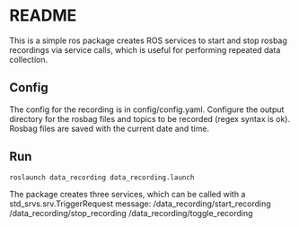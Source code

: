 # README
This is a simple ros package creates ROS services to start and stop rosbag recordings via service calls, which is useful for performing repeated data collection.

## Config
The config for the recording is in config/config.yaml.
Configure the output directory for the rosbag files and topics to be recorded (regex syntax is ok).
Rosbag files are saved with the current date and time.

## Run
`roslaunch data_recording data_recording.launch`

The package creates three services, which can be called with a std_srvs.srv.TriggerRequest message:
/data\_recording/start\_recording
/data\_recording/stop\_recording
/data\_recording/toggle\_recording
